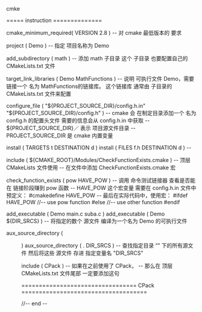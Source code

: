 cmke

===== instruction ==============

cmake_minimum_required( VERSION 2.8 )
	-- 对 cmake 最低版本的 要求


project ( Demo )
	-- 指定 项目名称为 Demo


add_subdirectory ( math )
	-- 添加 math 子目录
		这个 子目录 也要配置自己的 CMakeLists.txt 文件


target_link_libraries ( Demo MathFunctions )
	-- 说明 可执行文件 Demo，需要链接一个 名为 MathFunctions的链接库。
		这个链接库 通常由 子目录的CMakeLists.txt 文件来配置


configure_file (
	"${PROJECT_SOURCE_DIR}/config.h.in"
	"${PROJECT_SOURCE_DIR}/config.h"
	)
	-- cmake 会 在制定目录添加一个 名为 config.h 的配置头文件
		需要的信息会从 config.h.in 中获取
	-- ${PROJECT_SOURCE_DIR}／ 表示 项目源文件目录
	-- PROJECT_SOURCE_DIR 是 cmake 内置变量


install ( TARGETS t DESTINATION d )
install ( FILES f.h DESTINATION  d )
	-- 



include ( ${CMAKE_ROOT}/Modules/CheckFunctionExists.cmake )
	-- 顶层 CMakeLists 文件使用
	-- 在文件中添加 CheckFunctionExists.cmake 宏



check_function_exists ( pow HAVE_POW )
	-- 调用 命令测试链接器 查看是否能在 链接阶段赚到 pow 函数
	-- HAVE_POW 这个宏变量 需要在 config.h.in 文件中预定义：
		#cmakedefine HAVE_POW
	-- 最后在实际代码中，使用宏：
		#ifdef HAVE_POW
			//-- use pow function
		#else
			//-- use other function
		#endif



add_executable ( Demo main.c suba.c )
add_executable ( Demo ${DIR_SRCS} )
	-- 将指定的数个 源文件 编译为一个名为 Demo 的可执行文件



aux_source_directory ( <dir> <variable> )
aux_source_directory ( . DIR_SRCS )
	-- 查找指定目录 “<variable>” 下的所有源文件
		然后将这些 源文件 存进 指定变量名 "DIR_SRCS"




include ( CPack )
	-- 如果在之前使用了 CPack，
	-- 那么在 顶层 CMakeLists.txt 文件尾部 一定要添加这句


================================= CPack ====================================


















//-- end --